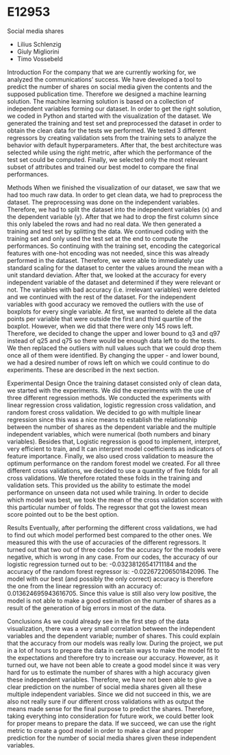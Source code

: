 # E12953

Social media shares
-	Lilius Schlenzig
-	Giuly Migliorini
-	Timo Vossebeld

Introduction
For the company that we are currently working for, we analyzed the communications’ success. We have developed a tool to predict the number of shares on social media given the contents and the supposed publication time. Therefore we designed a machine learning solution. The machine learning solution is based on a collection of independent variables forming our dataset. In order to get the right solution, we coded in Python and started with the visualization of the dataset. We generated the training and test set and preprocessed the dataset in order to obtain the clean data for the tests we performed. We tested 3 different regressors by creating validation sets from the training sets to analyze the behavior with default hyperparameters. After that, the best architecture was selected while using the right metric, after which the performance of the test set could be computed. Finally, we selected only the most relevant subset of attributes and trained our best model to compare the final performances. 

Methods
When we finished the visualization of our dataset, we saw that we had too much raw data. In order to get clean data, we had to preprocess the dataset. The preprocessing was done on the independent variables. Therefore, we had to split the dataset into the independent variables (x) and the dependent variable (y). After that we had to drop the first column since this only labeled the rows and had no real data. We then generated a training and test set by splitting the data. We continued coding with the training set and only used the test set at the end to compute the performances. So continuing with the training set, encoding the categorical features with one-hot encoding was not needed, since this was already performed in the dataset. Therefore, we were able to immediately use standard scaling for the dataset to center the values around the mean with a unit standard deviation. After that, we looked at the accuracy for every independent variable of the dataset and determined if they were relevant or not. The variables with bad accuracy (i.e. irrelevant variables) were deleted and we continued with the rest of the dataset. For the independent variables with good accuracy we removed the outliers with the use of boxplots for every single variable. At first, we wanted to delete all the data points per variable that were outside the first and third quartile of the boxplot. However, when we did that there were only 145 rows left. Therefore, we decided to change the upper and lower bound to q3 and q97 instead of q25 and q75 so there would be enough data left to do the tests. We then replaced the outliers with null values such that we could drop them once all of them were identified. By changing the upper - and lower bound, we had a desired number of rows left on which we could continue to do experiments. These are described in the next section.  

Experimental Design
Once the training dataset consisted only of clean data, we started with the experiments. We did the experiments with the use of three different regression methods. We conducted the experiments with linear regression cross validation, logistic regression cross validation, and random forest cross validation. We decided to go with multiple linear regression since this was a nice means to establish the relationship between the number of shares as the dependent variable and the multiple independent variables, which were numerical (both numbers and binary variables). Besides that, Logistic regression is good to implement, interpret, very efficient to train, and It can interpret model coefficients as indicators of feature importance. Finally, we also used cross validation to measure the optimum performance on the random forest model we created. 
For all three different cross validations, we decided to use a quantity of five folds for all cross validations. We therefore rotated these folds in the training and validation sets. This provided us the ability to estimate the model performance on unseen data not used while training. In order to decide which model was best, we took the mean of the cross validation scores with this particular number of folds. The regressor that got the lowest mean score pointed out to be the best option.

Results
Eventually, after performing the different cross validations, we had to find out which model performed best compared to the other ones. We measured this with the use of accuracies of the different regressors. It turned out that two out of three codes for the accuracy for the models were negative, which is wrong in any case. From our codes, the accuracy of our logistic regression turned out to be: -0.03238126541711184 and the accuracy of the random forest regressor is: -0.022672206501842096. The model with our best (and possibly the only correct) accuracy is therefore the one from the linear regression with an accuracy of: 0.013624695943616705. Since this value is still also very low positive, the model is not able to make a good estimation on the number of shares as a result of the generation of big errors in most of the data.

Conclusions
As we could already see in the first step of the data visualization, there was a very small correlation between the independent variables and the dependent variable; number of shares. This could explain that the accuracy from our models was really low. During the project, we put in a lot of hours to prepare the data in certain ways to make the model fit to the expectations and therefore try to increase our accuracy. However, as it turned out, we have not been able to create a good model since it was very hard for us to estimate the number of shares with a high accuracy given these independent variables.
Therefore, we have not been able to give a clear prediction on the number of social media shares given all these multiple independent variables. Since we did not succeed in this, we are also not really sure if our different cross validations with as output the means made sense for the final purpose to predict the shares. Therefore, taking everything into consideration for future work, we could better look for proper means to prepare the data. If we succeed, we can use the right metric to create a good model in order to make a clear and proper prediction for the number of social media shares given these independent variables. 
